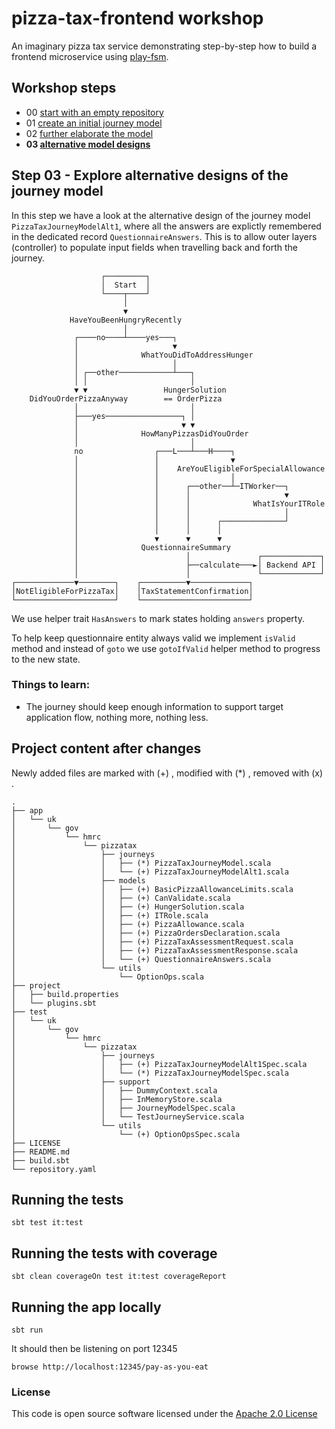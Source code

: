 # pizza-tax-frontend workshop

An imaginary pizza tax service demonstrating step-by-step how to build a frontend microservice using [play-fsm](https://github.com/hmrc/play-fsm).

## Workshop steps

- 00 [start with an empty repository](https://github.com/hmrc/pizza-tax-frontend-workshop/tree/master#readme)
- 01 [create an initial journey model](https://github.com/hmrc/pizza-tax-frontend-workshop/tree/step-01-create-a-journey#readme)
- 02 [further elaborate the model](https://github.com/hmrc/pizza-tax-frontend-workshop/tree/step-02-extend-journey-model#readme)
- **03 [alternative model designs](https://github.com/hmrc/pizza-tax-frontend-workshop/tree/step-03-alternative-model-design#readme)**

## Step 03 - Explore alternative designs of the journey model

In this step we have a look at the alternative design of the journey model `PizzaTaxJourneyModelAlt1`, where all the answers are explictly remembered in the dedicated record `QuestionnaireAnswers`. This is to allow outer layers (controller) to populate input fields when travelling back and forth the journey. 

                        ┌─────────┐
                        │  Start  │
                        └────┬────┘
                             │
                             ▼
                 HaveYouBeenHungryRecently
                             │
                  ┌────no────┴────yes───┐
                  │                     ▼
                  │              WhatYouDidToAddressHunger
                  │                     │
                  │ ┌──other────────────┴───┐
                  │ │                       │
                  ▼ ▼                 HungerSolution
        DidYouOrderPizzaAnyway        == OrderPizza
                  │                         │
                  ├───yes─────────────────┐ │
                  │                       ▼ ▼
                  │              HowManyPizzasDidYouOrder
                  │                         │
                  no                ┌───L───┴───H────┐
                  │                 │                ▼
                  │                 │    AreYouEligibleForSpecialAllowance
                  │                 │                │
                  │                 │      ┌──other──┴─ITWorker──┐
                  │                 │      │                     ▼
                  │                 │      │              WhatIsYourITRole
                  │                 │      │                     │
                  │                 │      │      ┌──────────────┘
                  │                 │      │      │
                  │                 ▼      ▼      ▼
                  │              QuestionnaireSummary
                  │                        │               ┌─────────────┐
                  │                        ├──calculate───►│ Backend API │
                  │                        │               └─────────────┘
    ┌─────────────▼────────┐    ┌──────────▼─────────────┐
    │NotEligibleForPizzaTax│    │TaxStatementConfirmation│
    └──────────────────────┘    └────────────────────────┘

We use helper trait `HasAnswers` to mark states holding `answers` property. 

To help keep questionnaire entity always valid we implement `isValid` method and instead of `goto` we use  `gotoIfValid` helper method to progress to the new state.

### Things to learn:

- The journey should keep enough information to support target application flow, nothing more, nothing less.

## Project content after changes

Newly added files are marked with (+) , modified with (*) , removed with (x) .

    .
    ├── app
    │   └── uk
    │       └── gov
    │           └── hmrc
    │               └── pizzatax
    │                   ├── journeys
    │                   │   ├── (*) PizzaTaxJourneyModel.scala
    │                   │   └── (+) PizzaTaxJourneyModelAlt1.scala
    │                   ├── models
    │                   │   ├── (+) BasicPizzaAllowanceLimits.scala
    │                   │   ├── (+) CanValidate.scala
    │                   │   ├── (+) HungerSolution.scala
    │                   │   ├── (+) ITRole.scala
    │                   │   ├── (+) PizzaAllowance.scala
    │                   │   ├── (+) PizzaOrdersDeclaration.scala
    │                   │   ├── (+) PizzaTaxAssessmentRequest.scala
    │                   │   ├── (+) PizzaTaxAssessmentResponse.scala
    │                   │   └── (+) QuestionnaireAnswers.scala
    │                   └── utils
    │                       └── OptionOps.scala
    ├── project
    │   ├── build.properties
    │   └── plugins.sbt
    ├── test
    │   └── uk
    │       └── gov
    │           └── hmrc
    │               └── pizzatax
    │                   ├── journeys
    │                   │   ├── (+) PizzaTaxJourneyModelAlt1Spec.scala
    │                   │   └── (*) PizzaTaxJourneyModelSpec.scala
    │                   ├── support
    │                   │   ├── DummyContext.scala
    │                   │   ├── InMemoryStore.scala
    │                   │   ├── JourneyModelSpec.scala
    │                   │   └── TestJourneyService.scala
    │                   └── utils
    │                       └── (+) OptionOpsSpec.scala
    ├── LICENSE
    ├── README.md
    ├── build.sbt
    └── repository.yaml

## Running the tests

    sbt test it:test

## Running the tests with coverage

    sbt clean coverageOn test it:test coverageReport

## Running the app locally

    sbt run

It should then be listening on port 12345

    browse http://localhost:12345/pay-as-you-eat

### License

This code is open source software licensed under the [Apache 2.0 License]("http://www.apache.org/licenses/LICENSE-2.0.html")
